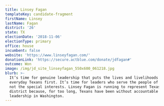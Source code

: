 ```yaml
---
title: Linsey Fagan
templateKey: candidate-fragment
firstName: Linsey
lastName: Fagan
district: '26'
state: TX
electionDate: '2018-11-06'
electionType: primary
office: house
incumbent: false
website: 'https://www.linseyfagan.com/'
donationLink: 'https://secure.actblue.com/donate/jdfagan#'
outcome: Won
image: /img/jd_site_linseyfagan_550x600_061218.jpg
blurb: >-
  It’s time for genuine leadership that puts the lives and livelihoods of
  everyday Texans first. It’s time for leaders who serve the people of Texas,
  not the special interests. Linsey Fagan is running to represent Texas’ 26th
  district because, for too long, Texans have been without accountable
  leadership in Washington.
---
```


